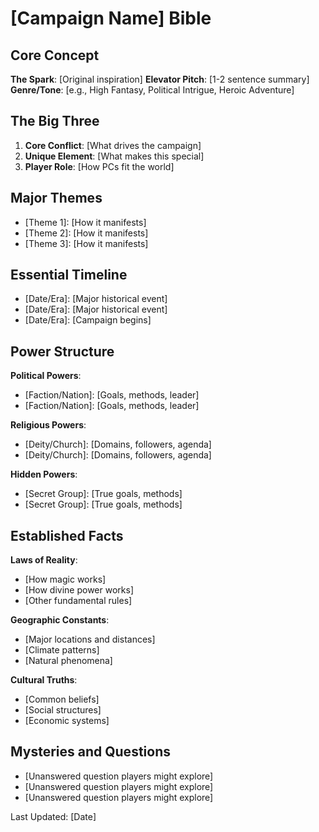 # [Campaign Name] Bible

## Core Concept
**The Spark**: [Original inspiration]
**Elevator Pitch**: [1-2 sentence summary]
**Genre/Tone**: [e.g., High Fantasy, Political Intrigue, Heroic Adventure]

## The Big Three
1. **Core Conflict**: [What drives the campaign]
2. **Unique Element**: [What makes this special]
3. **Player Role**: [How PCs fit the world]

## Major Themes
- [Theme 1]: [How it manifests]
- [Theme 2]: [How it manifests]
- [Theme 3]: [How it manifests]

## Essential Timeline
- [Date/Era]: [Major historical event]
- [Date/Era]: [Major historical event]
- [Date/Era]: [Campaign begins]

## Power Structure
**Political Powers**:
- [Faction/Nation]: [Goals, methods, leader]
- [Faction/Nation]: [Goals, methods, leader]

**Religious Powers**:
- [Deity/Church]: [Domains, followers, agenda]
- [Deity/Church]: [Domains, followers, agenda]

**Hidden Powers**:
- [Secret Group]: [True goals, methods]
- [Secret Group]: [True goals, methods]

## Established Facts
**Laws of Reality**:
- [How magic works]
- [How divine power works]
- [Other fundamental rules]

**Geographic Constants**:
- [Major locations and distances]
- [Climate patterns]
- [Natural phenomena]

**Cultural Truths**:
- [Common beliefs]
- [Social structures]
- [Economic systems]

## Mysteries and Questions
- [Unanswered question players might explore]
- [Unanswered question players might explore]
- [Unanswered question players might explore]

Last Updated: [Date]